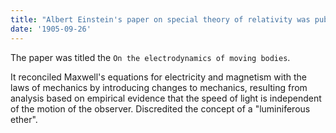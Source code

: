 ```yaml
---
title: "Albert Einstein's paper on special theory of relativity was published"
date: '1905-09-26'
---
```


The paper was titled the `On the electrodynamics of moving bodies`.

It reconciled Maxwell's equations for electricity and magnetism with the laws of mechanics by introducing changes to mechanics, resulting from analysis based on empirical evidence that the speed of light is independent of the motion of the observer. Discredited the concept of a "luminiferous ether".
